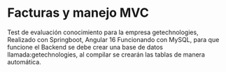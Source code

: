 # Facturas y manejo MVC
Test de evaluación conocimiento para la empresa getechnologies, Realizado con Springboot, Angular 16
Funcionando con MySQL, para que funcione el Backend se debe crear una base de datos llamada:getechnologies, al compilar se crearán las tablas de manera automática.
